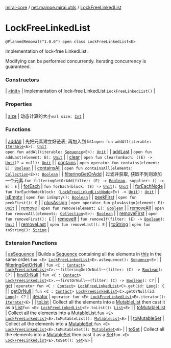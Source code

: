 [mirai-core](../../index.md) / [net.mamoe.mirai.utils](../index.md) / [LockFreeLinkedList](./index.md)

# LockFreeLinkedList

`@PlannedRemoval("1.0.0") open class LockFreeLinkedList<E>`

Implementation of lock-free LinkedList.

Modifying can be performed concurrently.
Iterating concurrency is guaranteed.

### Constructors

| [&lt;init&gt;](-init-.md) | Implementation of lock-free LinkedList.`LockFreeLinkedList()` |

### Properties

| [size](size.md) | 动态计算的大小`val size: `[`Int`](https://kotlinlang.org/api/latest/jvm/stdlib/kotlin/-int/index.html) |

### Functions

| [addAll](add-all.md) | 先把元素建立好链表, 再加入到 list.`open fun addAll(iterable: `[`Iterable`](https://kotlinlang.org/api/latest/jvm/stdlib/kotlin.collections/-iterable/index.html)`<E>): `[`Unit`](https://kotlinlang.org/api/latest/jvm/stdlib/kotlin/-unit/index.html)<br>`open fun addAll(iterable: `[`Sequence`](https://kotlinlang.org/api/latest/jvm/stdlib/kotlin.sequences/-sequence/index.html)`<E>): `[`Unit`](https://kotlinlang.org/api/latest/jvm/stdlib/kotlin/-unit/index.html) |
| [addLast](add-last.md) | `open fun addLast(element: E): `[`Unit`](https://kotlinlang.org/api/latest/jvm/stdlib/kotlin/-unit/index.html) |
| [clear](clear.md) | `open fun clear(onEach: ((E) -> `[`Unit`](https://kotlinlang.org/api/latest/jvm/stdlib/kotlin/-unit/index.html)`)? = null): `[`Unit`](https://kotlinlang.org/api/latest/jvm/stdlib/kotlin/-unit/index.html) |
| [contains](contains.md) | `open operator fun contains(element: E): `[`Boolean`](https://kotlinlang.org/api/latest/jvm/stdlib/kotlin/-boolean/index.html) |
| [containsAll](contains-all.md) | `open fun containsAll(elements: `[`Collection`](https://kotlinlang.org/api/latest/jvm/stdlib/kotlin.collections/-collection/index.html)`<E>): `[`Boolean`](https://kotlinlang.org/api/latest/jvm/stdlib/kotlin/-boolean/index.html) |
| [filteringGetOrAdd](filtering-get-or-add.md) | 过滤并获取, 获取不到则添加一个元素.`fun filteringGetOrAdd(filter: (E) -> `[`Boolean`](https://kotlinlang.org/api/latest/jvm/stdlib/kotlin/-boolean/index.html)`, supplier: () -> E): E` |
| [forEach](for-each.md) | `fun forEach(block: (E) -> `[`Unit`](https://kotlinlang.org/api/latest/jvm/stdlib/kotlin/-unit/index.html)`): `[`Unit`](https://kotlinlang.org/api/latest/jvm/stdlib/kotlin/-unit/index.html) |
| [forEachNode](for-each-node.md) | `fun forEachNode(block: (`[`LockFreeLinkedListNode`](../-lock-free-linked-list-node/index.md)`<E>) -> `[`Unit`](https://kotlinlang.org/api/latest/jvm/stdlib/kotlin/-unit/index.html)`): `[`Unit`](https://kotlinlang.org/api/latest/jvm/stdlib/kotlin/-unit/index.html) |
| [isEmpty](is-empty.md) | `open fun isEmpty(): `[`Boolean`](https://kotlinlang.org/api/latest/jvm/stdlib/kotlin/-boolean/index.html) |
| [peekFirst](peek-first.md) | `open fun peekFirst(): E` |
| [plusAssign](plus-assign.md) | `open operator fun plusAssign(element: E): `[`Unit`](https://kotlinlang.org/api/latest/jvm/stdlib/kotlin/-unit/index.html) |
| [remove](remove.md) | `open fun remove(element: E): `[`Boolean`](https://kotlinlang.org/api/latest/jvm/stdlib/kotlin/-boolean/index.html) |
| [removeAll](remove-all.md) | `open fun removeAll(elements: `[`Collection`](https://kotlinlang.org/api/latest/jvm/stdlib/kotlin.collections/-collection/index.html)`<E>): `[`Boolean`](https://kotlinlang.org/api/latest/jvm/stdlib/kotlin/-boolean/index.html) |
| [removeFirst](remove-first.md) | `open fun removeFirst(): E` |
| [removeIf](remove-if.md) | `fun removeIf(filter: (E) -> `[`Boolean`](https://kotlinlang.org/api/latest/jvm/stdlib/kotlin/-boolean/index.html)`): `[`Unit`](https://kotlinlang.org/api/latest/jvm/stdlib/kotlin/-unit/index.html) |
| [removeLast](remove-last.md) | `open fun removeLast(): E` |
| [toString](to-string.md) | `open fun toString(): `[`String`](https://kotlinlang.org/api/latest/jvm/stdlib/kotlin/-string/index.html) |

### Extension Functions

| [asSequence](../as-sequence.md) | Builds a [Sequence](https://kotlinlang.org/api/latest/jvm/stdlib/kotlin.sequences/-sequence/index.html) containing all the elements in [this](../as-sequence/-this-.md) in the same order.`fun <E> `[`LockFreeLinkedList`](./index.md)`<E>.asSequence(): `[`Sequence`](https://kotlinlang.org/api/latest/jvm/stdlib/kotlin.sequences/-sequence/index.html)`<E>` |
| [filteringGetOrNull](../../net.mamoe.mirai.contact/filtering-get-or-null.md) | `fun <C : `[`Contact`](../../net.mamoe.mirai.contact/-contact/index.md)`> `[`LockFreeLinkedList`](./index.md)`<C>.~~filteringGetOrNull~~(filter: (C) -> `[`Boolean`](https://kotlinlang.org/api/latest/jvm/stdlib/kotlin/-boolean/index.html)`): C?` |
| [firstOrNull](../../net.mamoe.mirai.contact/first-or-null.md) | `fun <C : `[`Contact`](../../net.mamoe.mirai.contact/-contact/index.md)`> `[`LockFreeLinkedList`](./index.md)`<C>.~~firstOrNull~~(filter: (C) -> `[`Boolean`](https://kotlinlang.org/api/latest/jvm/stdlib/kotlin/-boolean/index.html)`): C?` |
| [get](../../net.mamoe.mirai.contact/get.md) | `operator fun <C : `[`Contact`](../../net.mamoe.mirai.contact/-contact/index.md)`> `[`LockFreeLinkedList`](./index.md)`<C>.get(id: `[`Long`](https://kotlinlang.org/api/latest/jvm/stdlib/kotlin/-long/index.html)`): C` |
| [getOrNull](../../net.mamoe.mirai.contact/get-or-null.md) | `fun <C : `[`Contact`](../../net.mamoe.mirai.contact/-contact/index.md)`> `[`LockFreeLinkedList`](./index.md)`<C>.getOrNull(id: `[`Long`](https://kotlinlang.org/api/latest/jvm/stdlib/kotlin/-long/index.html)`): C?` |
| [iterator](../iterator.md) | `operator fun <E> `[`LockFreeLinkedList`](./index.md)`<E>.iterator(): `[`Iterator`](https://kotlinlang.org/api/latest/jvm/stdlib/kotlin.collections/-iterator/index.html)`<E>` |
| [toList](../to-list.md) | Collect all the elements into a [MutableList](https://kotlinlang.org/api/latest/jvm/stdlib/kotlin.collections/-mutable-list/index.html) then cast it as a [List](https://kotlinlang.org/api/latest/jvm/stdlib/kotlin.collections/-list/index.html)`fun <E> `[`LockFreeLinkedList`](./index.md)`<E>.toList(): `[`List`](https://kotlinlang.org/api/latest/jvm/stdlib/kotlin.collections/-list/index.html)`<E>` |
| [toMutableList](../to-mutable-list.md) | Collect all the elements into a [MutableList](https://kotlinlang.org/api/latest/jvm/stdlib/kotlin.collections/-mutable-list/index.html).`fun <E> `[`LockFreeLinkedList`](./index.md)`<E>.toMutableList(): `[`MutableList`](https://kotlinlang.org/api/latest/jvm/stdlib/kotlin.collections/-mutable-list/index.html)`<E>` |
| [toMutableSet](../to-mutable-set.md) | Collect all the elements into a [MutableSet](https://kotlinlang.org/api/latest/jvm/stdlib/kotlin.collections/-mutable-set/index.html).`fun <E> `[`LockFreeLinkedList`](./index.md)`<E>.toMutableSet(): `[`MutableSet`](https://kotlinlang.org/api/latest/jvm/stdlib/kotlin.collections/-mutable-set/index.html)`<E>` |
| [toSet](../to-set.md) | Collect all the elements into a [MutableSet](https://kotlinlang.org/api/latest/jvm/stdlib/kotlin.collections/-mutable-set/index.html) then cast it as a [Set](https://kotlinlang.org/api/latest/jvm/stdlib/kotlin.collections/-set/index.html)`fun <E> `[`LockFreeLinkedList`](./index.md)`<E>.toSet(): `[`Set`](https://kotlinlang.org/api/latest/jvm/stdlib/kotlin.collections/-set/index.html)`<E>` |

